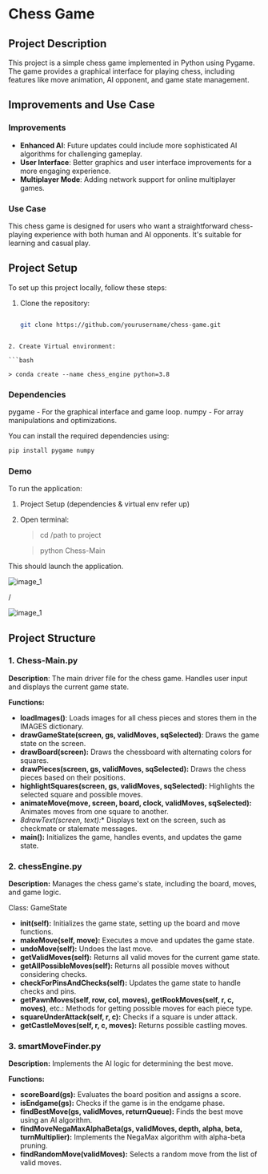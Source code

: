 # Chess Game

## **Project Description**

This project is a simple chess game implemented in Python using Pygame. The game provides a graphical interface for playing chess, including features like move animation, AI opponent, and game state management.

## **Improvements and Use Case**

### Improvements
- **Enhanced AI**: Future updates could include more sophisticated AI algorithms for challenging gameplay.
- **User Interface**: Better graphics and user interface improvements for a more engaging experience.
- **Multiplayer Mode**: Adding network support for online multiplayer games.

### Use Case
This chess game is designed for users who want a straightforward chess-playing experience with both human and AI opponents. It's suitable for learning and casual play.

## **Project Setup**

To set up this project locally, follow these steps:

1. Clone the repository:
   ```bash

   git clone https://github.com/yourusername/chess-game.git
```

2. Create Virtual environment:

```bash

> conda create --name chess_engine python=3.8
```

### Dependencies

pygame - For the graphical interface and game loop.
numpy - For array manipulations and optimizations.

You can install the required dependencies using:

```bash
pip install pygame numpy
```

### Demo 

To run the application:

1. Project Setup (dependencies & virtual env refer up)
2. Open terminal:


      > cd /path to project

      > python Chess-Main


This should launch the application.

![image_1](/Demo/image-1.png)

/

![image_1](/Demo/image-2.png)


## **Project Structure**

### 1. Chess-Main.py

**Description**: The main driver file for the chess game. Handles user input and displays the current game state.

**Functions:**

- **loadImages()**: Loads images for all chess pieces and stores them in the IMAGES dictionary.
- **drawGameState(screen, gs, validMoves, sqSelected)**: Draws the game state on the screen.
- **drawBoard(screen):** Draws the chessboard with alternating colors for squares.
- **drawPieces(screen, gs, validMoves, sqSelected):** Draws the chess pieces based on their positions.
- **highlightSquares(screen, gs, validMoves, sqSelected):** Highlights the selected square and possible moves.
- **animateMove(move, screen, board, clock, validMoves, sqSelected):** Animates moves from one square to another.
- *8drawText(screen, text):** Displays text on the screen, such as checkmate or stalemate messages.
- **main():** Initializes the game, handles events, and updates the game state.

### 2. chessEngine.py

**Description:** Manages the chess game's state, including the board, moves, and game logic.

Class: GameState

- **__init__(self):** Initializes the game state, setting up the board and move functions.
- **makeMove(self, move):** Executes a move and updates the game state.
- **undoMove(self):** Undoes the last move.
- **getValidMoves(self):** Returns all valid moves for the current game state.
- **getAllPossibleMoves(self):** Returns all possible moves without considering checks.
- **checkForPinsAndChecks(self):** Updates the game state to handle checks and pins.
- **getPawnMoves(self, row, col, moves), getRookMoves(self, r, c, moves)**, etc.: Methods for getting possible moves for each piece type.
- **squareUnderAttack(self, r, c):** Checks if a square is under attack.
- **getCastleMoves(self, r, c, moves):** Returns possible castling moves.

### 3. smartMoveFinder.py

**Description:** Implements the AI logic for determining the best move.

**Functions:**

- **scoreBoard(gs):** Evaluates the board position and assigns a score.
- **isEndgame(gs):** Checks if the game is in the endgame phase.
- **findBestMove(gs, validMoves, returnQueue):** Finds the best move using an AI algorithm.
- **findMoveNegaMaxAlphaBeta(gs, validMoves, depth, alpha, beta, turnMultiplier):** Implements the NegaMax algorithm with alpha-beta pruning.
- **findRandomMove(validMoves):** Selects a random move from the list of valid moves.
